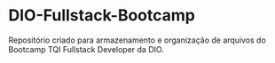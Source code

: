 # DIO-Fullstack-Bootcamp
Repositório criado para armazenamento e organização de arquivos do Bootcamp TQI Fullstack Developer da DIO.
